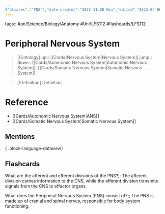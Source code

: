 ```yaml
---
{"aliases":["PNS"],"date created":"2022-11-28 Mon","edited":"2023-04-06 Thu","tags":["Uni/LFS112","flashcards/LFS112"],"dg-publish":true,"permalink":"/cards/peripheral-nervous-system/","dgPassFrontmatter":true}
---
```


tags:: #on/Science/Biology/Anatomy #Uni/LFS112 #flashcards/LFS112 

# Peripheral Nervous System

> [!Ontology]
> up:: [[Cards/Nervous System\|Nervous System]]
> jump::
> down:: [[Cards/Autonomic Nervous System\|Autonomic Nervous System]], [[Cards/Somatic Nervous System\|Somatic Nervous System]]

> [!Definition] Definition

# Reference

- [[Cards/Autonomic Nervous System\|ANS]]
- [[Cards/Somatic Nervous System\|Somatic Nervous System]]

## Mentions


{ .block-language-dataview}

## Flashcards

What are the afferent and efferent divisions of the PNS?;; The afferent division carries information to the CNS, while the efferent division transmits signals from the CNS to effector organs.
<!--SR:!2023-12-18,72,250-->

What does the Peripheral Nervous System (PNS) consist of?;; The PNS is made up of cranial and spinal nerves, responsible for body system functioning.
<!--SR:!2024-05-07,1,140-->